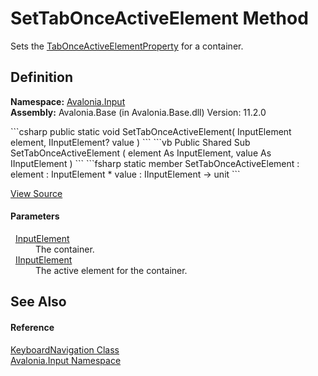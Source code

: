 # SetTabOnceActiveElement Method


Sets the <a href="F_Avalonia_Input_KeyboardNavigation_TabOnceActiveElementProperty">TabOnceActiveElementProperty</a> for a container.



## Definition
**Namespace:** <a href="N_Avalonia_Input">Avalonia.Input</a>  
**Assembly:** Avalonia.Base (in Avalonia.Base.dll) Version: 11.2.0

<Tabs groupId="api-code-preview">
<TabItem value="csharp" label="C#">
```csharp
public static void SetTabOnceActiveElement(
	InputElement element,
	IInputElement? value
)
```
</TabItem>
<TabItem value="vb" label="VB">
```vb
Public Shared Sub SetTabOnceActiveElement ( 
	element As InputElement,
	value As IInputElement
)
```
</TabItem>
<TabItem value="fsharp" label="F#">
```fsharp
static member SetTabOnceActiveElement : 
        element : InputElement * 
        value : IInputElement -> unit 
```
</TabItem>
</Tabs>



<a href="https://github.com/AvaloniaUI/Avalonia/tree/master/src/Avalonia.Base/Input/KeyboardNavigation.cs#L111" title="View the source code">View Source</a>



#### Parameters
<dl><dt>  <a href="T_Avalonia_Input_InputElement">InputElement</a></dt><dd>The container.</dd><dt>  <a href="T_Avalonia_Input_IInputElement">IInputElement</a></dt><dd>The active element for the container.</dd></dl>

## See Also


#### Reference
<a href="T_Avalonia_Input_KeyboardNavigation">KeyboardNavigation Class</a>  
<a href="N_Avalonia_Input">Avalonia.Input Namespace</a>  

